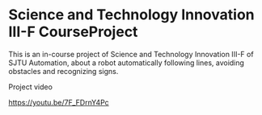 # Science and Technology Innovation III-F CourseProject

This is an in-course project of Science and Technology Innovation III-F of SJTU Automation, about a robot automatically following lines, avoiding obstacles and recognizing signs.

Project video

https://youtu.be/7F_FDrnY4Pc

